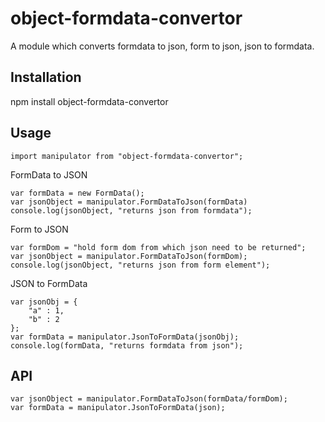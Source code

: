 # object-formdata-convertor
A module which converts formdata to json, form to json, json to formdata.

## Installation 

npm install object-formdata-convertor

## Usage
```
import manipulator from "object-formdata-convertor";
```

FormData to JSON
```
var formData = new FormData();
var jsonObject = manipulator.FormDataToJson(formData)
console.log(jsonObject, "returns json from formdata");
```

Form to JSON
```
var formDom = "hold form dom from which json need to be returned";
var jsonObject = manipulator.FormDataToJson(formDom);
console.log(jsonObject, "returns json from form element");
```

JSON to FormData
```
var jsonObj = {
    "a" : 1,
    "b" : 2
};
var formData = manipulator.JsonToFormData(jsonObj);
console.log(formData, "returns formdata from json");
```

## API
```
var jsonObject = manipulator.FormDataToJson(formData/formDom);
var formData = manipulator.JsonToFormData(json);
```


